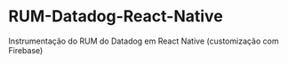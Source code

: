 # RUM-Datadog-React-Native
Instrumentação do RUM do Datadog em React Native (customização com Firebase)
